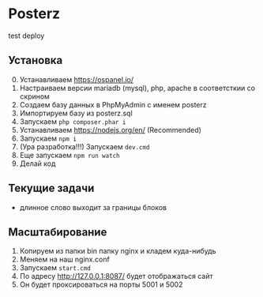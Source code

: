 # Posterz
test deploy
## Установка
0. Устанавливаем https://ospanel.io/
1. Настраиваем версии mariadb (mysql), php, apache в соответсткии со скрином
2. Создаем базу данных в PhpMyAdmin с именем posterz
3. Импортируем базу из posterz.sql
4. Запускаем ```php composer.phar i```
5. Устанавливаем https://nodejs.org/en/ (Recommended)
6. Запускаем ```npm i```
7. (Ура разработка!!!) Запускаем ```dev.cmd```
8. Еще запускаем ```npm run watch```
9. Делай код

## Текущие задачи
- длинное слово выходит за границы блоков

## Масштабирование
1. Копируем из папки bin папку nginx и кладем куда-нибудь
2. Меняем на наш nginx.conf
3. Запускаем ```start.cmd```
4. По адресу http://127.0.0.1:8087/ будет отображаться сайт
5. Он будет проксироваться на порты 5001 и 5002
